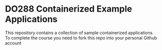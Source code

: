 # DO288 Containerized Example Applications

This repository contains a collection of sample containerized applications.  To complete the course you need to fork this repo into your personal Github account

